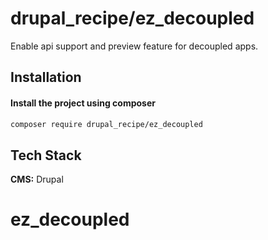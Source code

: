 # drupal_recipe/ez_decoupled

Enable api support and preview feature for decoupled apps.


## Installation

#### Install the project using composer 

```bash
composer require drupal_recipe/ez_decoupled
```

## Tech Stack

**CMS:** Drupal


# ez_decoupled
